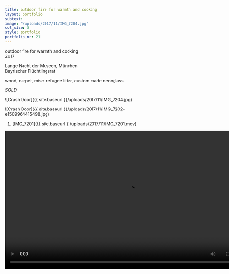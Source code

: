 ```yaml
---
title: outdoor fire for warmth and cooking
layout: portfolio
subtext: 
image: "/uploads/2017/11/IMG_7204.jpg"
col_size: 5
style: portfolio
portfolio_nr: 21
---
```

outdoor fire for warmth and cooking  
2017

Lange Nacht der Museen, München  
Bayrischer Flüchtlingsrat

wood, carpet, misc. refugee litter, custom made neonglass

_SOLD_

![Crash Door]({{ site.baseurl }}/uploads/2017/11/IMG_7204.jpg)

![Crash Door]({{ site.baseurl }}/uploads/2017/11/IMG_7202-e1509964415498.jpg)

<div class="wp-playlist wp-video-playlist wp-playlist-light">

<noscript>

1.  [IMG_7201]({{ site.baseurl }}/uploads/2017/11/IMG_7201.mov)

</noscript>

<video controls="controls" width="800" height="450" name="Galerie Benjamin Eck">
  <source src="{{ site.baseurl }}/uploads/2017/11/IMG_6807.mov">
</video>
